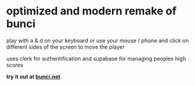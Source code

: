 # optimized and modern remake of bunci

play with a & d on your keyboard or use your mouse / phone and click on different sides of the screen to move the player

uses clerk for authentification and supabase for managing peoples high scores

**try it out at [bunci.net](https://bunci.net/)**
